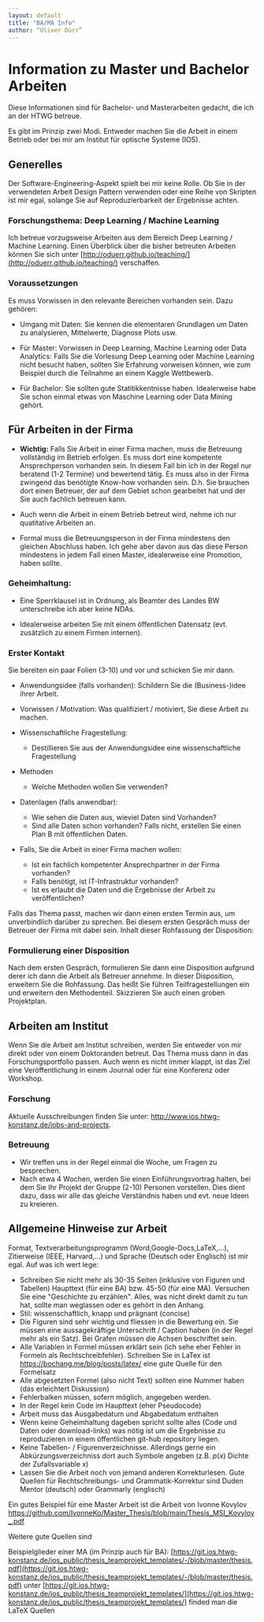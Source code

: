```yaml
---
layout: default
title: "BA/MA Info"
author: “Oliver Dürr”
---
```


# Information zu Master und Bachelor Arbeiten 
Diese Informationen sind für Bachelor- und Masterarbeiten gedacht, die ich an der HTWG betreue. 

Es gibt im Prinzip zwei Modi. Entweder machen Sie die Arbeit in einem Betrieb oder bei mir am Institut für optische Systeme (IOS). 

## Generelles
Der Software-Engineering-Aspekt spielt bei mir keine Rolle. Ob Sie in der verwendeten Arbeit Design Pattern verwenden oder eine Reihe von Skripten ist mir egal, solange Sie auf Reproduzierbarkeit der Ergebnisse achten. 

### Forschungsthema: Deep Learning / Machine Learning
Ich betreue vorzugsweise Arbeiten aus dem Bereich Deep Learning / Machine Learning. Einen Überblick über die bisher betreuten Arbeiten können Sie sich unter [http://oduerr.github.io/teaching/](http://oduerr.github.io/teaching/) verschaffen.

### Voraussetzungen

Es muss Vorwissen in den relevante Bereichen vorhanden sein. Dazu gehören:

* Umgang mit Daten: Sie kennen die elementaren Grundlagen um Daten zu analysieren, Mittelwerte, Diagnose Plots usw.

* Für Master: Vorwissen in Deep Learning, Machine Learning oder Data Analytics: Falls Sie die Vorlesung Deep Learning oder Machine Learning nicht besucht haben, sollten Sie Erfahrung vorweisen können, wie zum Beispiel durch die Teilnahme an einem Kaggle Wettbewerb.

* Für Bachelor: Sie sollten gute Statitikkentnisse haben. Idealerweise habe Sie schon einmal etwas von Maschine Learning oder Data Mining gehört.  


## Für Arbeiten in der Firma


* **Wichtig:** Falls Sie Arbeit in einer Firma machen, muss die Betreuung vollständig im Betrieb erfolgen. Es muss dort eine kompetente Ansprechperson vorhanden sein. In diesem Fall bin ich in der Regel nur beratend (1-2 Termine) und bewertend tätig. Es muss also in der Firma zwingend das benötigte Know-how vorhanden sein. D.h. Sie brauchen dort einen Betreuer, der auf dem Gebiet schon gearbeitet hat und der Sie auch fachlich betreuen kann. 

* Auch wenn die Arbeit in einem Betrieb betreut wird, nehme ich nur quatitative Arbeiten an. 

* Formal muss die Betreuungsperson in der Firma mindestens den gleichen Abschluss haben. Ich gehe aber davon aus das diese Person mindestens in jedem Fall einen Master, idealerweise eine Promotion, haben sollte.

### Geheimhaltung: 

* Eine Sperrklausel ist in Ordnung, als Beamter des Landes BW unterschreibe ich aber keine NDAs. 

* Idealerweise arbeiten Sie mit einem öffentlichen Datensatz (evt. zusätzlich zu einem Firmen internen). 


### Erster Kontakt 
Sie bereiten ein paar Folien (3-10) und vor und schicken Sie mir dann. 

* Anwendungsidee (falls vorhanden): Schildern Sie die (Business-)idee ihrer Arbeit.

* Vorwissen / Motivation: Was qualifiziert / motiviert, Sie diese Arbeit zu machen. 

* Wissenschaftliche Fragestellung:
	* Destillieren Sie aus der Anwendungsidee eine wissenschaftliche Fragestellung 

* Methoden
	* Welche Methoden wollen Sie verwenden?

* Datenlagen (falls anwendbar):
	* Wie sehen die Daten aus, wieviel Daten sind Vorhanden?
	* Sind alle Daten schon vorhanden? Falls nicht, erstellen Sie einen Plan B mit öffentlichen Daten.

* Falls, Sie die Arbeit in einer Firma machen wollen: 
	* Ist ein fachlich kompetenter Ansprechpartner in der Firma vorhanden? 
	* Falls benötigt, ist IT-Infrastruktur vorhanden?
	* Ist es erlaubt die Daten und die Ergebnisse der Arbeit zu veröffentlichen? 

Falls das Thema passt, machen wir dann einen ersten Termin aus, um unverbindlich darüber zu sprechen. Bei diesem ersten Gespräch muss der Betreuer der Firma mit dabei sein. Inhalt dieser Rohfassung der Disposition: 


### Formulierung einer Disposition
Nach dem ersten Gespräch, formulieren Sie dann eine Disposition aufgrund derer ich dann die Arbeit als Betreuer annehme. In dieser Disposition, erweitern Sie die Rohfassung. Das heißt Sie führen Teilfragestellungen ein und erweitern den Methodenteil. Skizzieren Sie auch einen groben Projektplan.


## Arbeiten am Institut 
Wenn Sie die Arbeit am Institut schreiben, werden Sie entweder von mir direkt oder von einem Doktoranden betreut. Das Thema muss dann in das Forschungsportfolio passen. Auch wenn es nicht immer klappt, ist das Ziel eine Veröffentlichung in einem Journal oder für eine Konferenz oder Workshop. 

### Forschung
Aktuelle Ausschreibungen finden Sie unter: http://www.ios.htwg-konstanz.de/jobs-and-projects.

### Betreuung
* Wir treffen uns in der Regel einmal die Woche, um Fragen zu besprechen. 
* Nach etwa 4 Wochen, werden Sie einen Einführungsvortrag halten, bei dem Sie Ihr Projekt der Gruppe (2-10) Personen vorstellen. Dies dient dazu, dass wir alle das gleiche Verständnis haben und evt. neue Ideen zu kreieren.  


## Allgemeine Hinweise zur Arbeit

Format, Textverarbeitungsprogramm (Word,Google-Docs,LaTeX,...), Zitierweise (IEEE, Harvard,...) und Sprache (Deutsch oder Englisch) ist mir egal. Auf was ich wert lege:

* Schreiben Sie nicht mehr als 30-35 Seiten (inklusive von Figuren und Tabellen) Haupttext (für eine BA) bzw. 45-50 (für eine MA). Versuchen Sie eine "Geschichte zu erzählen". Alles, was nicht direkt damit zu tun hat, sollte man weglassen oder es gehört in den Anhang.  
* Stil: wissenschaftlich, knapp und prägnant (concise)
* Die Figuren sind sehr wichtig und fliessen in die Bewertung ein. Sie müssen eine aussagekräftige Unterschrift / Caption haben (in der Regel mehr als ein Satz). Bei Grafen müssen die Achsen beschriftet sein.
* Alle Variablen in Formel müssen erklärt sein (ich sehe eher Fehler in Formeln als Rechtschreibfehler). Schreiben Sie in LaTex ist https://bochang.me/blog/posts/latex/ eine gute Quelle für den Formelsatz
* Alle abgesetzten Formel (also nicht Text) sollten eine Nummer haben (das erleichtert Diskussion)  
* Fehlerbalken müssen, sofern möglich, angegeben werden. 
* In der Regel kein Code im Haupttext (eher Pseudocode)
* Arbeit muss das Ausgabedatum und Abgabedatum enthalten
* Wenn keine Geheimhaltung dageben spricht sollte alles (Code und Daten oder download-links) was nötig ist um die Ergebnisse zu reproduzieren in einem öffentlichen git-hub repository liegen.
* Keine Tabellen- / Figurenverzeichnisse. Allerdings gerne ein Abkürzungsverzeichniss dort auch Symbole angeben (z.B. $p(x)$ Dichte der Zufallsvariable x)  
* Lassen Sie die Arbeit noch von jemand anderen Korrekturlesen. Gute Quellen für Rechtschreibungs- und Grammatik-Korrektur sind Duden Mentor (deutsch) oder Grammarly (englisch)

Ein gutes Beispiel für eine Master Arbeit ist die Arbeit von Ivonne Kovylov https://github.com/IvonneKo/Master_Thesis/blob/main/Thesis_MSI_Kovylov_.pdf 

Weitere gute Quellen sind

Beispielglieder einer MA (im Prinzip auch für BA): [https://git.ios.htwg-konstanz.de/ios_public/thesis_teamprojekt_templates/-/blob/master/thesis.pdf](https://git.ios.htwg-konstanz.de/ios_public/thesis_teamprojekt_templates/-/blob/master/thesis.pdf) unter [https://git.ios.htwg-konstanz.de/ios_public/thesis_teamprojekt_templates/](https://git.ios.htwg-konstanz.de/ios_public/thesis_teamprojekt_templates/) finded  man die LaTeX Quellen


